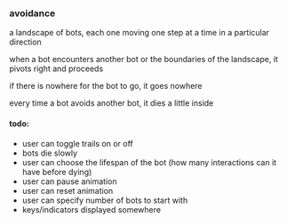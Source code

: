 ### avoidance

a landscape of bots, each one moving one step at a time in a particular direction

when a bot encounters another bot or the boundaries of the landscape, it pivots right and proceeds

if there is nowhere for the bot to go, it goes nowhere

every time a bot avoids another bot, it dies a little inside

#### todo:
  - user can toggle trails on or off
  - bots die slowly
  - user can choose the lifespan of the bot (how many interactions can it have before dying)
  - user can pause animation
  - user can reset animation
  - user can specify number of bots to start with
  - keys/indicators displayed somewhere
